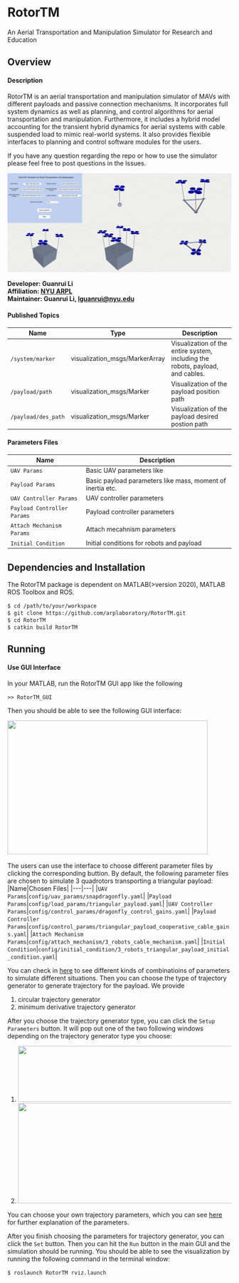 # RotorTM
An Aerial Transportation and Manipulation Simulator for Research and Education

## Overview
#### Description
RotorTM is an aerial transportation and manipulation simulator of MAVs with different payloads and passive connection mechanisms. It incorporates full system
dynamics as well as planning, and control algorithms for aerial transportation and manipulation. Furthermore, it includes a hybrid model accounting for the transient hybrid dynamics for aerial systems with cable suspended load to mimic real-world systems. It also provides flexible interfaces to planning and control software modules for the users. 

If you have any question regarding the repo or how to use the simulator please feel free to post questions in the Issues. 

![Screenshot](doc/intro.png)

**Developer: Guanrui Li<br />
Affiliation: [NYU ARPL](https://wp.nyu.edu/arpl/)<br />
Maintainer: Guanrui Li, lguanrui@nyu.edu<br />**

#### Published Topics
|Name|Type|Description|
|---|---|---|
|`/system/marker`|visualization_msgs/MarkerArray|Visualization of the entire system, including the robots, payload, and cables.|
|`/payload/path`|visualization_msgs/Marker|Visualization of the payload position path|
|`/payload/des_path`|visualization_msgs/Marker|Visualization of the payload desired postion path|

#### Parameters Files
|Name|Description|
|---|---|
|`UAV Params`|Basic UAV parameters like |
|`Payload Params`|Basic payload parameters like mass, moment of inertia etc.|
|`UAV Controller Params`|UAV controller parameters|
|`Payload Controller Params`|Payload controller parameters|
|`Attach Mechanism Params`|Attach mecahnism parameters|
|`Initial Condition`|Initial conditions for robots and payload|

## Dependencies and Installation
The RotorTM package is dependent on MATLAB(>version 2020), MATLAB ROS Toolbox and ROS. 
```
$ cd /path/to/your/workspace
$ git clone https://github.com/arplaboratory/RotorTM.git
$ cd RotorTM
$ catkin build RotorTM
```

## Running

#### Use GUI Interface
In your MATLAB, run the RotorTM GUI app like the following

```
>> RotorTM_GUI
```
Then you should be able to see the following GUI interface:

<img src="https://github.com/arplaboratory/RotorTM/blob/main/doc/gui.png" width="450" height="300">

The users can use the interface to choose different parameter files by clicking the corresponding buttion. 
By default, the following parameter files are chosen to simulate 3 quadrotors transporting a triangular payload: 
|Name|Chosen Files|
|---|---|
|`UAV Params`|`config/uav_params/snapdragonfly.yaml`|
|`Payload Params`|`config/load_params/triangular_payload.yaml`|
|`UAV Controller Params`|`config/control_params/dragonfly_control_gains.yaml`|
|`Payload Controller Params`|`config/control_params/triangular_payload_cooperative_cable_gains.yaml`|
|`Attach Mechanism Params`|`config/attach_mechanism/3_robots_cable_mechanism.yaml`|
|`Initial Condition`|`config/initial_condition/3_robots_triangular_payload_initial_condition.yaml`|

You can check in [here](https://github.com/arplaboratory/RotorTM/blob/main/doc/Simulator_Params.md) to see different kinds of combinatioins of parameters to simulate different situations. Then you can choose the type of trajectory generator to generate trajectory for the payload. We provide 
1. circular trajectory generator
2. minimum derivative trajectory generator

After you choose the trajectory generator type, you can click the `Setup Parameters` button. 
It will pop out one of the two following windows depending on the trajectory generator type you choose: 
1. <img src="https://github.com/arplaboratory/RotorTM/blob/main/doc/circle.png" width="500" height="125"> 
2. <img src="https://github.com/arplaboratory/RotorTM/blob/main/doc/min_derivative.png" width="500" height="225">
You can choose your own trajectory parameters, which you can see [here](https://) for further explanation of the parameters. 

After you finish choosing the parameters for trajectory generator, you can click the `Set` button. Then you can hit the `Run` button in the main GUI and the simulation should be running. You should be able to see the visualization by running the following command in the terminal window: 
```
$ roslaunch RotorTM rviz.launch
```
